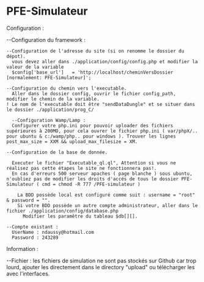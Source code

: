 PFE-Simulateur
==============


Configuration :

  --Configuration du framework :
  
    --Configuration de l'adresse du site (si on renomme le dossier du dépot).
      vous devez aller dans ./application/config/config.php et modifier la valeur de la variable 
      $config['base_url']	= 'http://localhost/cheminVersDossier [normalement: PFE-Simulateur]';

    --Configuration du chemin vers l'executable.
      Aller dans le dossier config, ouvrir le fichier config_path, modifier le chemin de la variable.
    ! Le nom de l'executable doit être "sendDataDungle" et se situer dans le dossier ./application/prog_C/
    
      --Configuration Wamp/Lamp :
      Configurer votre php.ini pour pouvoir uploader des fichiers supérieures à 200MO, pour cela ouvrer le fichier php.ini ( var/phpX/.. pour ubuntu & c:/wamp/php.. pour windows ). Trouver les lignes post_max_size = XXM && upload_max_filesize = XM.
    
    --Configuration de la base de donnée.
      
      Executer le fichier "Executable_ql.ql", Attention si vous ne réalisez pas cette étapes le site ne fonctionnera pas!.
      En cas d'erreurs 500 serveur apaches ( page blanche ) sous ubuntu, n'oubliez pas de modifier les droits d'accés de tous le dossier PFE-Simulateur ( cmd = chmod -R 777 /PFE-simulateur )
      
        La BDD possède local est configuré comme suit : username = "root" & password = "".
        Si votre BDD possède un autre compte administrateur, aller dans le fichier ./application/config/database.php
          Modifier les paramêtre du tableau $db[][].
        
    --Compte existant :
      UserName : ndaussy@hotmail.com
      Password : 243289
  
  

      
Information : 

  --Fichier : les fichiers de simulation ne sont pas stockés sur Github car trop lourd, ajouter les directement dans le 
  directory "upload" ou télécharger les avec l'interfaces.
